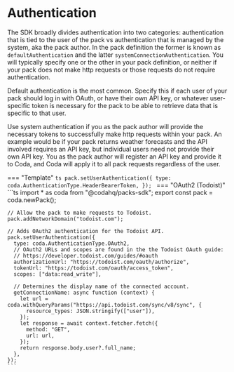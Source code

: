 # Authentication

The SDK broadly divides authentication into two categories: authentication that is tied to the user of the pack vs authentication that is managed by the system, aka the pack author. In the pack definition the former is known as `defaultAuthentication` and the latter `systemConnectionAuthentication`. You will typically specify one or the other in your pack definition, or neither if your pack does not make http requests or those requests do not require authentication.

Default authentication is the most common. Specify this if each user of your pack should log in with OAuth, or have their own API key, or whatever user-specific token is necessary for the pack to be able to retrieve data that is specific to that user.

Use system authentication if you as the pack author will provide the necessary tokens to successfully make http requests within your pack. An example would be if your pack returns weather forecasts and the API involved requires an API key, but individual users need not provide their own API key. You as the pack author will register an API key and provide it to Coda, and Coda will apply it to all pack requests regardless of the user.

=== "Template"
    ```ts
    pack.setUserAuthentication({
      type: coda.AuthenticationType.HeaderBearerToken,
    });
    ```
=== "OAuth2 (Todoist)"
    ```ts
    import * as coda from "@codahq/packs-sdk";
    export const pack = coda.newPack();

    // Allow the pack to make requests to Todoist.
    pack.addNetworkDomain("todoist.com");

    // Adds OAuth2 authentication for the Todoist API.
    pack.setUserAuthentication({
      type: coda.AuthenticationType.OAuth2,
      // OAuth2 URLs and scopes are found in the the Todoist OAuth guide:
      // https://developer.todoist.com/guides/#oauth
      authorizationUrl: "https://todoist.com/oauth/authorize",
      tokenUrl: "https://todoist.com/oauth/access_token",
      scopes: ["data:read_write"],

      // Determines the display name of the connected account.
      getConnectionName: async function (context) {
        let url = coda.withQueryParams("https://api.todoist.com/sync/v8/sync", {
          resource_types: JSON.stringify(["user"]),
        });
        let response = await context.fetcher.fetch({
          method: "GET",
          url: url,
        });
        return response.body.user?.full_name;
      },
    });
    ```
